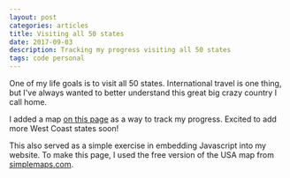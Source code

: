 ```yaml
---
layout: post
categories: articles
title: Visiting all 50 states
date: 2017-09-03
description: Tracking my progress visiting all 50 states
tags: code personal
---
```


One of my life goals is to visit all 50 states.
International travel is one thing, but I've always wanted to better understand
this great big crazy country I call home.

I added a map [on this page](/50states) as a way to track my progress.
Excited to add more West Coast states soon!

This also served as a simple exercise in embedding Javascript into my website.
To make this page, I used the free version of the
USA map from [simplemaps.com](http://simplemaps.com/us).
